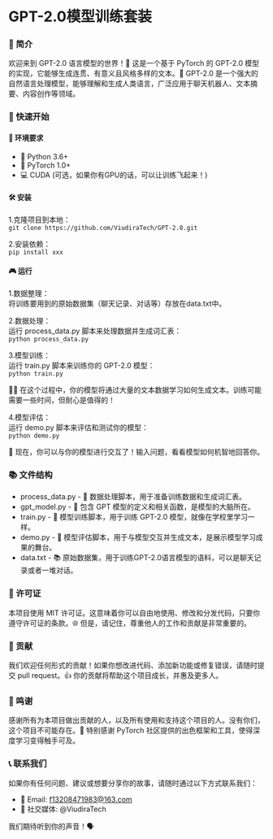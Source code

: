 # GPT-2.0模型训练套装

### 🌟 简介

欢迎来到 GPT-2.0 语言模型的世界！🎉 这是一个基于 PyTorch 的 GPT-2.0 模型的实现，它能够生成连贯、有意义且风格多样的文本。📝 GPT-2.0 是一个强大的自然语言处理模型，能够理解和生成人类语言，广泛应用于聊天机器人、文本摘要、内容创作等领域。

### 🚀 快速开始

#### 🔧 环境要求

* 🐍 Python 3.6+  
* 🔗 PyTorch 1.0+  
* 💻 CUDA (可选，如果你有GPU的话，可以让训练飞起来！)

#### 🛠 安装

1.克隆项目到本地：  
`git clone https://github.com/ViudiraTech/GPT-2.0.git`  
  
2.安装依赖：  
`pip install xxx`

#### 🎮 运行

1.数据整理：  
将训练要用到的原始数据集（聊天记录、对话等）存放在data.txt中。  
  
2.数据处理：  
运行 process_data.py 脚本来处理数据并生成词汇表：  
`python process_data.py`  
  
3.模型训练：  
运行 train.py 脚本来训练你的 GPT-2.0 模型：  
`python train.py`  
  
🏋️‍♂️ 在这个过程中，你的模型将通过大量的文本数据学习如何生成文本。训练可能需要一些时间，但耐心是值得的！  
  
4.模型评估：  
运行 demo.py 脚本来评估和测试你的模型：  
`python demo.py`  
  
🎪 现在，你可以与你的模型进行交互了！输入问题，看看模型如何机智地回答你。  

### 📚 文件结构

* process_data.py - 🔧 数据处理脚本，用于准备训练数据和生成词汇表。  
* gpt_model.py - 🧠 包含 GPT 模型的定义和相关函数，是模型的大脑所在。  
* train.py - 🏫 模型训练脚本，用于训练 GPT-2.0 模型，就像在学校里学习一样。  
* demo.py - 🎪 模型评估脚本，用于与模型交互并生成文本，是展示模型学习成果的舞台。
* data.txt - 📚 原始数据集，用于训练GPT-2.0语言模型的语料，可以是聊天记录或者一堆对话。

### 🎨 许可证

本项目使用 MIT 许可证。这意味着你可以自由地使用、修改和分发代码，只要你遵守许可证的条款。🌐 但是，请记住，尊重他人的工作和贡献是非常重要的。

### 🤝 贡献

我们欢迎任何形式的贡献！如果你想改进代码、添加新功能或修复错误，请随时提交 pull request。👍 你的贡献将帮助这个项目成长，并惠及更多人。

### 📢 鸣谢

感谢所有为本项目做出贡献的人，以及所有使用和支持这个项目的人。没有你们，这个项目不可能存在。🙌 特别感谢 PyTorch 社区提供的出色框架和工具，使得深度学习变得触手可及。

### 📞 联系我们

如果你有任何问题、建议或想要分享你的故事，请随时通过以下方式联系我们：  
  
* 📧 Email: f13208471983@163.com  
* 💬 社交媒体: @ViudiraTech  
  
我们期待听到你的声音！🗣️